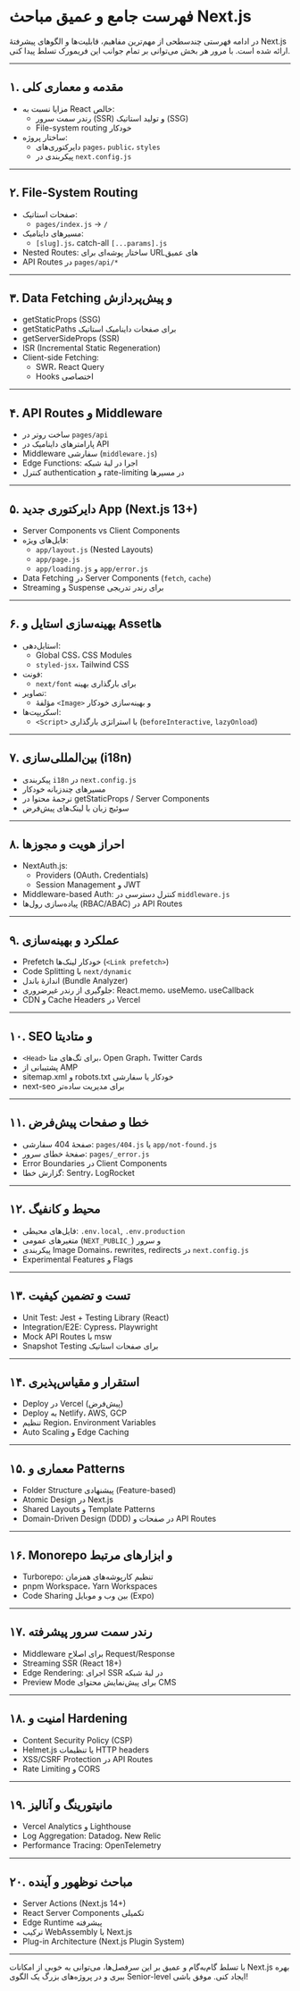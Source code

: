 # فهرست جامع و عمیق مباحث Next.js

در ادامه فهرستی چندسطحی از مهم‌ترین مفاهیم، قابلیت‌ها و الگوهای پیشرفتهٔ Next.js ارائه شده است. با مرور هر بخش می‌توانی بر تمام جوانب این فریمورک تسلط پیدا کنی.

---

## ۱. مقدمه و معماری کلی

- مزایا نسبت به React خالص:  
  - رندر سمت سرور (SSR) و تولید استاتیک (SSG)  
  - File-system routing خودکار  
- ساختار پروژه:  
  - دایرکتوری‌های `pages`، `public`، `styles`  
  - پیکربندی در `next.config.js`

---

## ۲. File-System Routing

- صفحات استاتیک:  
  - `pages/index.js` → `/`  
- مسیرهای داینامیک:  
  - `[slug].js`، catch-all `[...params].js`  
- Nested Routes: ساختار پوشه‌ای برای URLهای عمیق  
- API Routes در `pages/api/*`

---

## ۳. Data Fetching و پیش‌پردازش

- getStaticProps (SSG)  
- getStaticPaths برای صفحات داینامیک استاتیک  
- getServerSideProps (SSR)  
- ISR (Incremental Static Regeneration)  
- Client-side Fetching:  
  - SWR، React Query  
  - Hooks اختصاصی

---

## ۴. API Routes و Middleware

- ساخت روتر در `pages/api`  
- پارامترهای داینامیک در API  
- Middleware سفارشی (`middleware.js`)  
- Edge Functions: اجرا در لبهٔ شبکه  
- کنترل authentication و rate-limiting در مسیرها

---

## ۵. دایرکتوری جدید App (Next.js 13+)

- Server Components vs Client Components  
- فایل‌های ویژه:  
  - `app/layout.js` (Nested Layouts)  
  - `app/page.js`  
  - `app/loading.js` و `app/error.js`  
- Data Fetching در Server Components (`fetch`, `cache`)  
- Streaming و Suspense برای رندر تدریجی

---

## ۶. بهینه‌سازی استایل و Assetها

- استایل‌دهی:  
  - Global CSS، CSS Modules  
  - `styled-jsx`، Tailwind CSS  
- فونت:  
  - `next/font` برای بارگذاری بهینه  
- تصاویر:  
  - مؤلفهٔ `<Image>` و بهینه‌سازی خودکار  
- اسکریپت‌ها:  
  - `<Script>` با استراتژی‌ بارگذاری (`beforeInteractive`, `lazyOnload`)

---

## ۷. بین‌المللی‌سازی (i18n)

- پیکربندی `i18n` در `next.config.js`  
- مسیرهای چندزبانه خودکار  
- ترجمهٔ محتوا در getStaticProps / Server Components  
- سوئیچ زبان با لینک‌های پیش‌فرض

---

## ۸. احراز هویت و مجوزها

- NextAuth.js:  
  - Providers (OAuth، Credentials)  
  - Session Management و JWT  
- Middleware-based Auth: کنترل دسترسی در `middleware.js`  
- پیاده‌سازی رول‌ها (RBAC/ABAC) در API Routes

---

## ۹. عملکرد و بهینه‌سازی

- Prefetch خودکار لینک‌ها (`<Link prefetch>`)  
- Code Splitting با `next/dynamic`  
- اندازهٔ باندل (Bundle Analyzer)  
- جلوگیری از رندر غیرضروری: React.memo، useMemo، useCallback  
- CDN و Cache Headers در Vercel

---

## ۱۰. SEO و متادیتا

- `<Head>` برای تگ‌های متا، Open Graph، Twitter Cards  
- پشتیبانی از AMP  
- sitemap.xml و robots.txt خودکار یا سفارشی  
- next-seo برای مدیریت ساده‌تر

---

## ۱۱. خطا و صفحات پیش‌فرض

- صفحهٔ 404 سفارشی: `pages/404.js` یا `app/not-found.js`  
- صفحهٔ خطای سرور: `pages/_error.js`  
- Error Boundaries در Client Components  
- گزارش خطا: Sentry، LogRocket

---

## ۱۲. محیط و کانفیگ

- فایل‌های محیطی: `.env.local`, `.env.production`  
- متغیرهای عمومی (`NEXT_PUBLIC_`) و سرور  
- پیکربندی Image Domains، rewrites, redirects در `next.config.js`  
- Experimental Features و Flags

---

## ۱۳. تست و تضمین کیفیت

- Unit Test: Jest + Testing Library (React)  
- Integration/E2E: Cypress، Playwright  
- Mock API Routes با msw  
- Snapshot Testing برای صفحات استاتیک

---

## ۱۴. استقرار و مقیاس‌پذیری

- Deploy در Vercel (پیش‌فرض)  
- Deploy به Netlify، AWS, GCP  
- تنظیم Region، Environment Variables  
- Auto Scaling و Edge Caching

---

## ۱۵. معماری و Patterns

- Folder Structure پیشنهادی (Feature-based)  
- Atomic Design در Next.js  
- Shared Layouts و Template Patterns  
- Domain-Driven Design (DDD) در صفحات و API Routes

---

## ۱۶. Monorepo و ابزارهای مرتبط

- Turborepo: تنظیم کارپوشه‌های همزمان  
- pnpm Workspace، Yarn Workspaces  
- Code Sharing بین وب و موبایل (Expo)

---

## ۱۷. رندر سمت سرور پیشرفته

- Middleware برای اصلاح Request/Response  
- Streaming SSR (React 18+)  
- Edge Rendering: اجرای SSR در لبهٔ شبکه  
- Preview Mode برای پیش‌نمایش محتوای CMS

---

## ۱۸. امنیت و Hardening

- Content Security Policy (CSP)  
- Helmet.js یا تنظیمات HTTP headers  
- XSS/CSRF Protection در API Routes  
- Rate Limiting و CORS

---

## ۱۹. مانیتورینگ و آنالیز

- Vercel Analytics و Lighthouse  
- Log Aggregation: Datadog، New Relic  
- Performance Tracing: OpenTelemetry

---

## ۲۰. مباحث نوظهور و آینده

- Server Actions (Next.js 14+)  
- React Server Components تکمیلی  
- Edge Runtime پیشرفته  
- ترکیب WebAssembly با Next.js  
- Plug-in Architecture (Next.js Plugin System)

---

با تسلط گام‌به‌گام و عمیق بر این سرفصل‌ها، می‌توانی به خوبی از امکانات Next.js بهره ببری و در پروژه‌های بزرگ یک الگوی Senior-level ایجاد کنی. موفق باشی!

